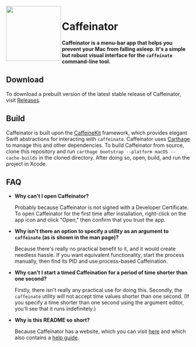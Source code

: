 <img src="https://github.com/aaplmath/Caffeinator/raw/master/Caffeinator/Assets.xcassets/AppIcon.appiconset/icon_512x512%402x.png" height="150" align="left">

# Caffeinator

**Caffeinator is a menu-bar app that helps you prevent your Mac from falling asleep. It's a simple but robust visual interface for the `caffeinate` command-line tool.**

## Download

To download a prebuilt version of the latest stable release of Caffeinator, visit [Releases](https://www.github.com/aaplmath/Caffeinator/releases).

## Build

Caffeinator is built upon the [CaffeineKit](https://github.com/aaplmath/CaffeineKit) framework, which provides elegant Swift abstractions for interacting with `caffeinate`. Caffeinator uses [Carthage](https://github.com/Carthage/Carthage) to manage this and other dependencies. To build Caffeinator from source, clone this repository and run `carthage bootstrap --platform macOS --cache-builds` in the cloned directory. After doing so, open, build, and run the project in Xcode.

## FAQ

* **Why can't I open Caffeinator?**

  Probably because Caffeinator is not signed with a Developer Certificate. To open Caffeinator for the first time after installation, right-click on the app icon and click "Open," then confirm that you trust the app.

* **Why isn't there an option to specify a utility as an argument to `caffeinate` (as is shown in the man page)?**

  Because there's really no practical benefit to it, and it would create needless hassle. If you want equivalent functionality, start the process manually, then find its PID and use process-based Caffeination.

* **Why can't I start a timed Caffeination for a period of time shorter than one second?**

  Firstly, there isn't really any practical use for doing this. Secondly, the `caffeinate` utility will not accept time values shorter than one second. (If you specify a time shorter than one second using the argument editor, you'll see that it runs indefinitely.)

* **Why is this README so short?**

  Because Caffeinator has a website, which you can visit [here](https://aaplmath.github.io/Caffeinator) and which also contains a [help guide](https://aaplmath.github.io/Caffeinator/help.html).
